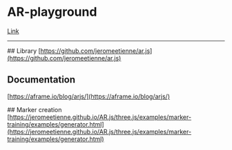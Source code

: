 # AR-playground

[Link](https://josesentis15.github.io/AR-playground/)

----

## Library
[https://github.com/jeromeetienne/ar.js](https://github.com/jeromeetienne/ar.js)

## Documentation
[https://aframe.io/blog/arjs/](https://aframe.io/blog/arjs/)

## Marker creation
[https://jeromeetienne.github.io/AR.js/three.js/examples/marker-training/examples/generator.html](https://jeromeetienne.github.io/AR.js/three.js/examples/marker-training/examples/generator.html)
